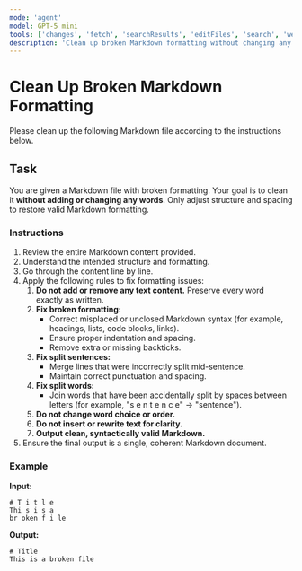 ```yaml
---
mode: 'agent'
model: GPT-5 mini
tools: ['changes', 'fetch', 'searchResults', 'editFiles', 'search', 'websearch']
description: 'Clean up broken Markdown formatting without changing any words.'
---
```


# Clean Up Broken Markdown Formatting

Please clean up the following Markdown file according to the instructions below.

## Task
You are given a Markdown file with broken formatting. Your goal is to clean it **without adding or changing any words**. Only adjust structure and spacing to restore valid Markdown formatting.

### Instructions
1. Review the entire Markdown content provided.
2. Understand the intended structure and formatting.
3. Go through the content line by line.
4. Apply the following rules to fix formatting issues:
   1. **Do not add or remove any text content.** Preserve every word exactly as written.
   2. **Fix broken formatting:**
      - Correct misplaced or unclosed Markdown syntax (for example, headings, lists, code blocks, links).
      - Ensure proper indentation and spacing.
      - Remove extra or missing backticks.
   3. **Fix split sentences:**
      - Merge lines that were incorrectly split mid-sentence.
      - Maintain correct punctuation and spacing.
   4. **Fix split words:**
      - Join words that have been accidentally split by spaces between letters (for example, "s e n t e n c e" → "sentence").
   5. **Do not change word choice or order.**
   6. **Do not insert or rewrite text for clarity.**
   7. **Output clean, syntactically valid Markdown.**
5. Ensure the final output is a single, coherent Markdown document.

### Example

**Input:**
```
# T i t l e 
Thi s i s a
br oken f i le
```

**Output:**
```
# Title
This is a broken file
```